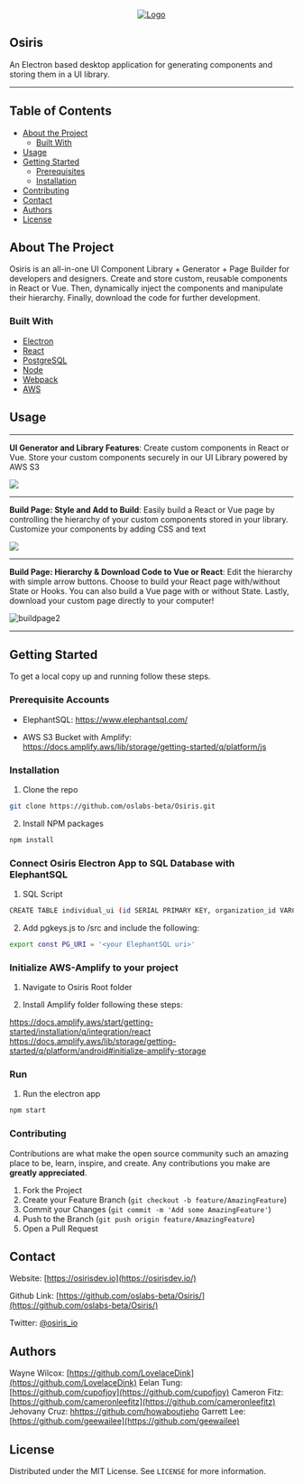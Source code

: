 <!-- PROJECT SHIELDS -->
<!--
*** I'm using markdown "reference style" links for readability.
*** Reference links are enclosed in brackets [ ] instead of parentheses ( ).
*** See the bottom of this document for the declaration of the reference variables
*** for contributors-url, forks-url, etc. This is an optional, concise syntax you may use.
*** https://www.markdownguide.org/basic-syntax/#reference-style-links
-->
<!-- PROJECT LOGO -->
<br />
<p align="center">
  <a href="https://github.com/oslabs-beta/Osiris/">
    <img src="https://i.ibb.co/pyyR40z/Final-Osiris.jpg" alt="Logo">
  </a>

## Osiris
An Electron based desktop application for generating components and storing them in a UI library.

  __________


<!-- TABLE OF CONTENTS -->
## Table of Contents

* [About the Project](#about-the-project)
  * [Built With](#built-with)
* [Usage](#usage)
* [Getting Started](#getting-started)
  * [Prerequisites](#prerequisites)
  * [Installation](#installation)
* [Contributing](#contributing)
* [Contact](#contact)
* [Authors](#authors)
* [License](#license)



<!-- ABOUT THE PROJECT -->
## About The Project

Osiris is an all-in-one UI Component Library + Generator + Page Builder for developers and designers. Create and store custom, reusable components in React or Vue. Then, dynamically inject the components and manipulate their hierarchy. Finally, download the code for further development.

### Built With
* [Electron](https://www.electronjs.org/)
* [React](https://reactjs.org/)
* [PostgreSQL](https://www.postgresql.org/)
* [Node](https://nodejs.org/en/)
* [Webpack](https://webpack.js.org/)
* [AWS](https://aws.amazon.com/)

<!-- USAGE EXAMPLES -->
## Usage

_______


**UI Generator and Library Features**: Create custom components in React or Vue. Store your custom components securely in our UI Library powered by AWS S3

<img src="https://i.ibb.co/6vTMGSC/generator1.gif">

_______


**Build Page: Style and Add to Build**: Easily build a React or Vue page by controlling the hierarchy of your custom components stored in your library. Customize your components by adding CSS and text

<img src="https://i.ibb.co/PzPfFT5/buildpage1.gif">

________


**Build Page: Hierarchy & Download Code to Vue or React**:  Edit the hierarchy with simple arrow buttons. Choose to build your React page with/without State or Hooks. You can also build a Vue page with or without State. Lastly, download your custom page directly to your computer!

<img src="https://iili.io/d1XamG.gif" alt="buildpage2">

_______


<!-- GETTING STARTED -->
## Getting Started

To get a local copy up and running follow these steps.

### Prerequisite Accounts

* ElephantSQL:
https://www.elephantsql.com/

* AWS S3 Bucket with Amplify: 
https://docs.amplify.aws/lib/storage/getting-started/q/platform/js

### Installation

1. Clone the repo
```sh
git clone https://github.com/oslabs-beta/Osiris.git
```
2. Install NPM packages
```sh
npm install
```
### Connect Osiris Electron App to SQL Database with ElephantSQL 

1. SQL Script
```sh
CREATE TABLE individual_ui (id SERIAL PRIMARY KEY, organization_id VARCHAR, image, VARCHAR, tags VARCHAR, react_code VARCHAR, file_name VARCHAR, type VARCHAR, description VARCHAR);
```

2. Add pgkeys.js to /src and include the following:
```sh
export const PG_URI = '<your ElephantSQL uri>'
```
### Initialize AWS-Amplify to your project 

1. Navigate to Osiris Root folder

2. Install Amplify folder following these steps:

https://docs.amplify.aws/start/getting-started/installation/q/integration/react
https://docs.amplify.aws/lib/storage/getting-started/q/platform/android#initialize-amplify-storage

### Run

1. Run the electron app
```sh
npm start
```


<!-- CONTRIBUTING -->
### Contributing

Contributions are what make the open source community such an amazing place to be, learn, inspire, and create. Any contributions you make are **greatly appreciated**.

1. Fork the Project
2. Create your Feature Branch (`git checkout -b feature/AmazingFeature`)
3. Commit your Changes (`git commit -m 'Add some AmazingFeature'`)
4. Push to the Branch (`git push origin feature/AmazingFeature`)
5. Open a Pull Request


<!-- CONTACT -->
## Contact

Website: [https://osirisdev.io](https://osirisdev.io/)

Github Link: [https://github.com/oslabs-beta/Osiris/](https://github.com/oslabs-beta/Osiris/)

Twitter: [@osiris_io](https://twitter.com/osiris_io)
 
<!--- Authors --->
## Authors
Wayne Wilcox: [https://github.com/LovelaceDink](https://github.com/LovelaceDink)
Eelan Tung: [https://github.com/cupofjoy](https://github.com/cupofjoy)
Cameron Fitz: [https://github.com/cameronleefitz](https://github.com/cameronleefitz)
Jehovany Cruz: [hhttps://github.com/howaboutjeho](https://github.com/howaboutjeho)
Garrett Lee: [https://github.com/geewailee](https://github.com/geewailee)
<!-- LICENSE -->
## License

Distributed under the MIT License. See `LICENSE` for more information.
